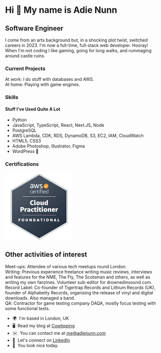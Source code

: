 # Hi 👋 My name is Adie Nunn

## Software Engineer

I come from an arts background but, in a shocking plot twist, switched careers in 2023. I'm now a full-time, full-stack web developer. Hooray! When I'm not coding I like gaming, going for long walks, and rummaging around castle ruins.

### Current Projects

At work: I do stuff with databases and AWS.  
At home: Playing with game engines.

### Skills

#### Stuff I've Used Quite A Lot

- Python
- JavaScript, TypeScript, React, Next.JS, Node
- PostgreSQL
- AWS Lambda, CDK, RDS, DynamoDB, S3, EC2, IAM, CloudWatch
- HTML5, CSS3
- Adobe Photoshop, Illustrator, Figma
- WordPress 🤮

### Certifications

<a href="https://www.credly.com/badges/d73e183d-d51d-439d-8d6f-ab525e89ab2f/public_url"><img src="https://raw.githubusercontent.com/cowtipping/cowtipping/main/aws-certified-cloud-practitioner.png" width="222" height="222" alt="AWS Cloud Practitioner Certification" /></a>

## Other activities of interest

Meet-ups: Attendee of various tech meetups round London.  
Writing: Previous experience freelance writing music reviews, interviews and features for the NME, The Fly, The Scotsman and others, as well as writing my own fanzines. Volunteer sub-editor for drownedinsound.com.  
Record Label: Co-founder of Tigertrap Records and Lithium Records (UK), founder of Alphabetty Records, organising the release of vinyl and digital downloads. Also managed a band.  
QA: Contractor for game testing company DAQA, mostly focus testing with some functional tests.

- 🌍  I'm based in London, UK
- 🖥️  Read my blog at [Cowtipping](http://blog.cowtipping.co.uk)
- ✉️  You can contact me at [me@adienunn.com](mailto:me@adienunn.com)
- 👊  Let's connect on [LinkedIn](https://www.linkedin.com/in/adienunn/)
- 🤗  You look nice today. 
